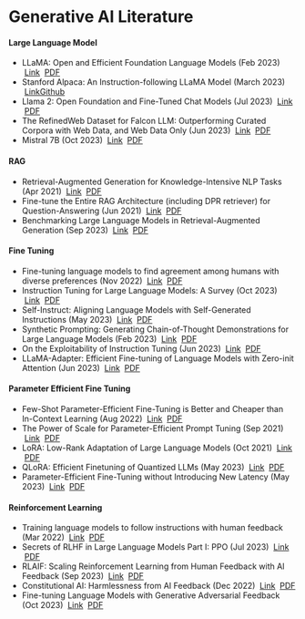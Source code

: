 # Generative AI Literature

#### Large Language Model
* LLaMA: Open and Efficient Foundation Language Models (Feb 2023) &nbsp;[Link](https://arxiv.org/abs/2302.13971) &nbsp;[PDF](https://arxiv.org/pdf/2302.13971.pdf)
* Stanford Alpaca: An Instruction-following LLaMA Model (March 2023) &nbsp;[Link](https://crfm.stanford.edu/2023/03/13/alpaca.html)[Github](https://github.com/tatsu-lab/stanford_alpaca)
* Llama 2: Open Foundation and Fine-Tuned Chat Models (Jul 2023) &nbsp;[Link](https://arxiv.org/abs/2307.09288) &nbsp;[PDF](https://arxiv.org/pdf/2307.09288.pdf)
* The RefinedWeb Dataset for Falcon LLM: Outperforming Curated Corpora with Web Data, and Web Data Only (Jun 2023) &nbsp;[Link](https://arxiv.org/abs/2306.01116) &nbsp;[PDF](https://arxiv.org/pdf/2306.01116.pdf)
* Mistral 7B (Oct 2023) &nbsp;[Link](https://arxiv.org/abs/2310.06825) &nbsp;[PDF](https://arxiv.org/pdf/2310.06825.pdf)

#### RAG
* Retrieval-Augmented Generation for Knowledge-Intensive NLP Tasks (Apr 2021) &nbsp;[Link](https://arxiv.org/abs/2005.11401) &nbsp;[PDF](https://arxiv.org/pdf/2005.11401.pdf)
* Fine-tune the Entire RAG Architecture (including DPR retriever) for Question-Answering (Jun 2021) &nbsp;[Link](https://arxiv.org/abs/2106.11517) &nbsp;[PDF](https://arxiv.org/pdf/2106.11517.pdf)
* Benchmarking Large Language Models in Retrieval-Augmented Generation (Sep 2023) &nbsp;[Link](https://arxiv.org/abs/2309.01431) &nbsp;[PDF](https://arxiv.org/pdf/2309.01431.pdf)      

#### Fine Tuning
* Fine-tuning language models to find agreement among humans with diverse preferences (Nov 2022) &nbsp;[Link](https://arxiv.org/abs/2211.15006) &nbsp;[PDF](https://arxiv.org/pdf/2211.15006.pdf)
* Instruction Tuning for Large Language Models: A Survey (Oct 2023) &nbsp;[Link](https://arxiv.org/abs/2308.10792) &nbsp;[PDF](https://arxiv.org/pdf/2308.10792.pdf) 
* Self-Instruct: Aligning Language Models with Self-Generated Instructions (May 2023) &nbsp;[Link](https://arxiv.org/abs/2212.10560) &nbsp;[PDF](https://arxiv.org/pdf/2212.10560.pdf)
* Synthetic Prompting: Generating Chain-of-Thought Demonstrations for Large Language Models (Feb 2023) &nbsp;[Link](https://arxiv.org/abs/2302.00618) &nbsp;[PDF](https://arxiv.org/pdf/2302.00618.pdf)
* On the Exploitability of Instruction Tuning (Jun 2023) &nbsp;[Link](https://arxiv.org/abs/2306.17194) &nbsp;[PDF](https://arxiv.org/pdf/2306.17194.pdf)
* LLaMA-Adapter: Efficient Fine-tuning of Language Models with Zero-init Attention (Jun 2023) &nbsp;[Link](https://arxiv.org/abs/2303.16199) &nbsp;[PDF](https://arxiv.org/pdf/2303.16199.pdf)

#### Parameter Efficient Fine Tuning
* Few-Shot Parameter-Efficient Fine-Tuning is Better and Cheaper than In-Context Learning (Aug 2022) &nbsp;[Link](https://arxiv.org/abs/2205.05638?ref=txt.cohere.com) &nbsp;[PDF](https://arxiv.org/pdf/2205.05638.pdf)  
* The Power of Scale for Parameter-Efficient Prompt Tuning (Sep 2021) &nbsp;[Link](https://arxiv.org/abs/2104.08691) &nbsp;[PDF](https://arxiv.org/pdf/2104.08691.pdf)
* LoRA: Low-Rank Adaptation of Large Language Models (Oct 2021) &nbsp;[Link](https://arxiv.org/abs/2106.09685) &nbsp;[PDF](https://arxiv.org/pdf/2106.09685.pdf)
* QLoRA: Efficient Finetuning of Quantized LLMs (May 2023) &nbsp;[Link](https://arxiv.org/abs/2305.14314) &nbsp;[PDF](https://arxiv.org/pdf/2305.14314.pdf)
* Parameter-Efficient Fine-Tuning without Introducing New Latency (May 2023) &nbsp;[Link](https://arxiv.org/abs/2305.16742) &nbsp;[PDF](https://arxiv.org/pdf/2305.16742.pdf)

#### Reinforcement Learning 
* Training language models to follow instructions with human feedback (Mar 2022) &nbsp;[Link](https://arxiv.org/abs/2203.02155) &nbsp;[PDF](https://arxiv.org/pdf/2203.02155.pdf)
* Secrets of RLHF in Large Language Models Part I: PPO (Jul 2023) &nbsp;[Link](https://arxiv.org/abs/2307.04964) &nbsp;[PDF](https://arxiv.org/pdf/2307.04964.pdf)
* RLAIF: Scaling Reinforcement Learning from Human Feedback with AI Feedback (Sep 2023) &nbsp;[Link](https://arxiv.org/abs/2309.00267) &nbsp;[PDF](https://arxiv.org/pdf/2309.00267.pdf)
* Constitutional AI: Harmlessness from AI Feedback (Dec 2022) &nbsp;[Link](https://arxiv.org/abs/2212.08073) &nbsp;[PDF](https://arxiv.org/pdf/2212.08073.pdf)
* Fine-tuning Language Models with Generative Adversarial Feedback (Oct 2023) &nbsp;[Link](https://arxiv.org/abs/2305.06176) &nbsp;[PDF](https://arxiv.org/pdf/2305.06176.pdf)

  

